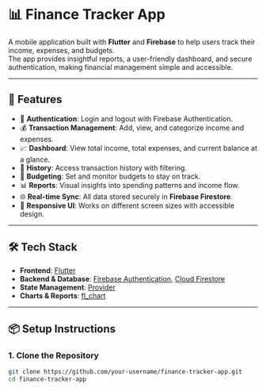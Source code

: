 # 📊 Finance Tracker App

A mobile application built with **Flutter** and **Firebase** to help users track their income, expenses, and budgets.  
The app provides insightful reports, a user-friendly dashboard, and secure authentication, making financial management simple and accessible.

---

## 🚀 Features

- 🔐 **Authentication**: Login and logout with Firebase Authentication.  
- 💰 **Transaction Management**: Add, view, and categorize income and expenses.  
- 📈 **Dashboard**: View total income, total expenses, and current balance at a glance.  
- 📜 **History**: Access transaction history with filtering.  
- 🎯 **Budgeting**: Set and monitor budgets to stay on track.  
- 📊 **Reports**: Visual insights into spending patterns and income flow.  
- 🌐 **Real-time Sync**: All data stored securely in **Firebase Firestore**.  
- 📱 **Responsive UI**: Works on different screen sizes with accessible design.  

---

## 🛠️ Tech Stack

- **Frontend**: [Flutter](https://flutter.dev/)  
- **Backend & Database**: [Firebase Authentication](https://firebase.google.com/products/auth), [Cloud Firestore](https://firebase.google.com/products/firestore)  
- **State Management**: [Provider](https://pub.dev/packages/provider)  
- **Charts & Reports**: [fl_chart](https://pub.dev/packages/fl_chart)  

---

## 📦 Setup Instructions

### 1. Clone the Repository
```bash
git clone https://github.com/your-username/finance-tracker-app.git
cd finance-tracker-app

